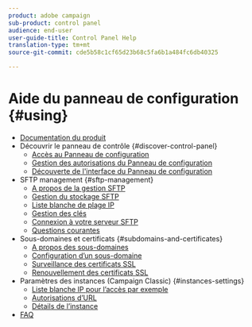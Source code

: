 ```yaml
---
product: adobe campaign
sub-product: control panel
audience: end-user
user-guide-title: Control Panel Help
translation-type: tm+mt
source-git-commit: cde5b58c1cf65d23b68c5fa6b1a484fc6db40325

---
```



# Aide du panneau de configuration {#using}

+ [Documentation du produit](control-panel-home.md)
+ Découvrir le panneau de contrôle {#discover-control-panel}
   + [Accès au Panneau de configuration](discover/using/accessing-control-panel.md)
   + [Gestion des autorisations du Panneau de configuration](discover/using/managing-permissions.md)
   + [Découverte de l&#39;interface du Panneau de configuration](discover/using/discovering-the-interface.md)
+ SFTP management {#sftp-management}
   + [A propos de la gestion SFTP](sftp/using/about-sftp-management.md)
   + [Gestion du stockage SFTP](sftp/using/sftp-storage-management.md)
   + [Liste blanche de plage IP](sftp/using/ip-range-whitelisting.md)
   + [Gestion des clés](sftp/using/key-management.md)
   + [Connexion à votre serveur SFTP](sftp/using/logging-into-sftp-server.md)
   + [Questions courantes](sftp/using/common-questions.md)
+ Sous-domaines et certificats {#subdomains-and-certificates}
   + [A propos des sous-domaines](subdomains-certificates/using/about-subdomains.md)
   + [Configuration d’un sous-domaine](subdomains-certificates/using/setting-up-new-subdomain.md)
   + [Surveillance des certificats SSL](subdomains-certificates/using/monitoring-ssl-certificates.md)
   + [Renouvellement des certificats SSL](subdomains-certificates/using/renewing-subdomain-certificate.md)
+ Paramètres des instances (Campaign Classic) {#instances-settings}
   + [Liste blanche IP pour l’accès par exemple](instances-settings/using/ip-whitelisting-instance-access.md)
   + [Autorisations d’URL](instances-settings/using/url-permissions.md)
   + [Détails de l’instance](instances-settings/using/instance-details.md)
+ [FAQ](faq.md)
